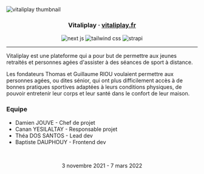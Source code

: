 ![vitaliplay thumbnail](public/vitaliplay-thumbnail.png)

<div align="center">
  <h3>Vitaliplay · <a target="_blank" href="http://vitaliplay.fr">vitaliplay.fr</a></h3>
  <img src="https://img.shields.io/badge/Next-black?style=for-the-badge&logo=next.js&logoColor=white" alt="next js">
  <img src="https://img.shields.io/badge/tailwindcss-%2338B2AC.svg?style=for-the-badge&logo=tailwind-css&logoColor=white" alt="tailwind css">
  <img src="https://img.shields.io/badge/strapi-%232E7EEA.svg?style=for-the-badge&logo=strapi&logoColor=white" alt="strapi">
</div>

<hr>

Vitaliplay est une plateforme qui a pour but de permettre aux jeunes retraités et personnes agées d'assister à des séances de sport à distance.

Les fondateurs Thomas et Guillaume RIOU voulaient permettre aux personnes agées, ou dites sénior, qui ont plus difficilement accès à de bonnes pratiques sportives adaptées à leurs conditions physiques, de pouvoir entretenir leur corps et leur santé dans le confort de leur maison.

### Equipe

- Damien JOUVE - Chef de projet
- Canan YESILALTAY - Responsable projet
- Théa DOS SANTOS - Lead dev
- Baptiste DAUPHOUY - Frontend dev

<br>

<p align="center">3 novembre 2021 - 7 mars 2022<p>
